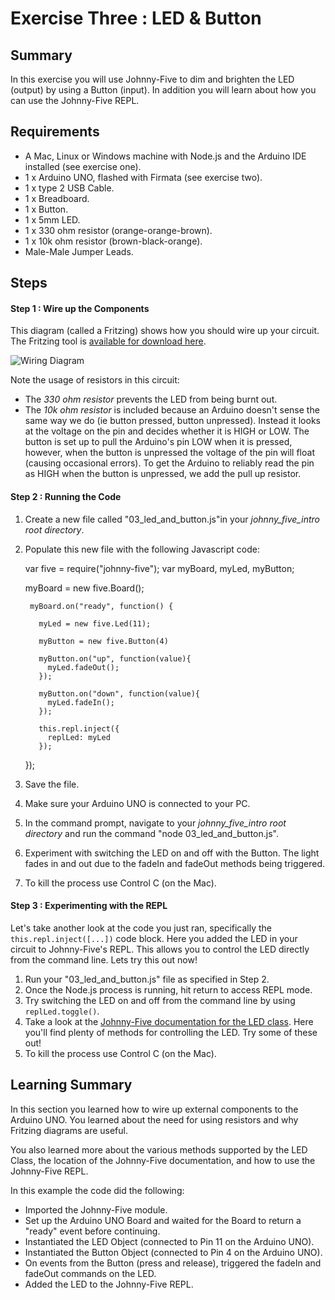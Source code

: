 # Exercise Three : LED & Button #

## Summary ##

In this exercise you will use Johnny-Five to dim and brighten the LED (output) by using a Button (input). In addition you will learn about how you can use the Johnny-Five REPL.

## Requirements ##

* A Mac, Linux or Windows machine with Node.js and the Arduino IDE installed (see exercise one).
* 1 x Arduino UNO, flashed with Firmata (see exercise two).
* 1 x type 2 USB Cable.
* 1 x Breadboard.
* 1 x Button.
* 1 x 5mm LED.
* 1 x 330 ohm resistor (orange-orange-brown).
* 1 x 10k ohm resistor (brown-black-orange).
* Male-Male Jumper Leads.

## Steps ##

#### Step 1 : Wire up the Components ####

This diagram (called a Fritzing) shows how you should wire up your circuit.  The Fritzing tool is [available for download here](http://fritzing.org/download/).

![Wiring Diagram](https://github.com/markwest1972/johnny_five_intro/blob/master/fritzings/03_led_and_button.png)

Note the usage of resistors in this circuit:
* The *330 ohm resistor* prevents the LED from being burnt out.
* The *10k ohm resistor* is included because an Arduino doesn't sense the same way we do (ie button pressed, button unpressed). Instead it looks at the voltage on the pin and decides whether it is HIGH or LOW. The button is set up to pull the Arduino's pin LOW when it is pressed, however, when the button is unpressed the voltage of the pin will float (causing occasional errors). To get the Arduino to reliably read the pin as HIGH when the button is unpressed, we add the pull up resistor.

#### Step 2 : Running the Code ####

1. Create a new file called "03_led_and_button.js"in your *johnny_five_intro root directory*.
2. Populate this new file with the following Javascript code:

    var five = require("johnny-five");
    var myBoard, myLed, myButton;

    myBoard = new five.Board();

        myBoard.on("ready", function() {

          myLed = new five.Led(11);

          myButton = new five.Button(4)

          myButton.on("up", function(value){
            myLed.fadeOut();
          });

          myButton.on("down", function(value){
            myLed.fadeIn();
          });

          this.repl.inject({
            replLed: myLed
          });

    });

3. Save the file.
4. Make sure your Arduino UNO is connected to your PC.
5. In the command prompt, navigate to your *johnny_five_intro root directory* and run the command "node 03_led_and_button.js".
6. Experiment with switching the LED on and off with the Button.  The light fades in and out due to the fadeIn and fadeOut methods being triggered.  
7. To kill the process use Control C (on the Mac).

#### Step 3 : Experimenting with the REPL ####

Let's take another look at the code you just ran, specifically the `this.repl.inject([...])` code block.  Here you added the LED in your circuit to Johnny-Five's REPL.  This allows you to control the LED directly from the command line.  Lets try this out now!

1. Run your "03_led_and_button.js" file as specified in Step 2.
2. Once the Node.js process is running, hit return to access REPL mode.
3. Try switching the LED on and off from the command line by using `replLed.toggle()`.
4. Take a look at the [Johnny-Five documentation for the LED class](https://github.com/rwaldron/johnny-five/wiki/Led).  Here you'll find plenty of methods for controlling the LED.  Try some of these out!
5. To kill the process use Control C (on the Mac).

## Learning Summary ##

In this section you learned how to wire up external components to the Arduino UNO.  You learned about the need for using resistors and why Fritzing diagrams are useful.

You also learned more about the various methods supported by the LED Class, the location of the Johnny-Five documentation, and how to use the Johnny-Five REPL.

In this example the code did the following:
* Imported the Johnny-Five module.
* Set up the Arduino UNO Board and waited for the Board to return a "ready" event before continuing.
* Instantiated the LED Object (connected to Pin 11 on the Arduino UNO).
* Instantiated the Button Object (connected to Pin 4 on the Arduino UNO).
* On events from the Button (press and release), triggered the fadeIn and fadeOut commands on the LED.
* Added the LED to the Johnny-Five REPL.
